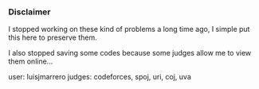 ### Disclaimer

I stopped working on these kind of problems a long time ago, I simple put this here to preserve them.

I also stopped saving some codes because some judges allow me to view them online...

user: luisjmarrero
judges: codeforces, spoj, uri, coj, uva